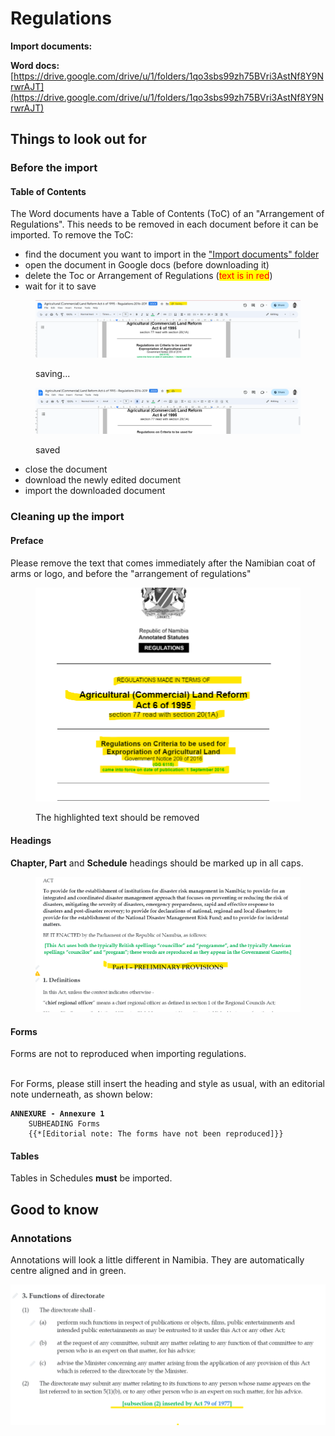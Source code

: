 # Regulations

**Import documents:**&#x20;

**Word docs:** [https://drive.google.com/drive/u/1/folders/1qo3sbs99zh75BVri3AstNf8Y9NrwrAJT](https://drive.google.com/drive/u/1/folders/1qo3sbs99zh75BVri3AstNf8Y9NrwrAJT)

## Things to look out for

### Before the import

#### Table of Contents

The Word documents have a Table of Contents (ToC) of an "Arrangement of Regulations". This needs to be removed in each document before it can be imported. To remove the ToC:

* find the document you want to import in the ["Import documents" folder](https://drive.google.com/drive/u/1/folders/1qo3sbs99zh75BVri3AstNf8Y9NrwrAJT)
* open the document in Google docs (before downloading it)
* delete the Toc or Arrangement of Regulations (<mark style="color:red;">text is in red</mark>)&#x20;
* wait for it to save

<figure><img src="../../.gitbook/assets/Saving.png" alt="" width="563"><figcaption><p>saving...</p></figcaption></figure>



<figure><img src="../../.gitbook/assets/Saved.png" alt="" width="563"><figcaption><p>saved</p></figcaption></figure>

* close the document
* download the newly edited document
* import the downloaded document

### Cleaning up the import&#x20;

#### Preface

Please remove the text that comes immediately after the Namibian coat of arms or logo, and before the "arrangement of regulations"

<figure><img src="../../.gitbook/assets/Preface.png" alt="" width="563"><figcaption><p>The highlighted text should be removed</p></figcaption></figure>

#### Headings

**Chapter, Part** and **Schedule** headings should be marked up in all caps.

<figure><img src="../../.gitbook/assets/part headings.png" alt="" width="563"><figcaption></figcaption></figure>

#### Forms

Forms are not to reproduced when importing regulations.

\
For Forms, please still insert the heading and style as usual, with an editorial note underneath, as shown below:

<pre><code><strong>ANNEXURE - Annexure 1
</strong>    SUBHEADING Forms
    {{*[Editorial note: The forms have not been reproduced]}}
</code></pre>

#### Tables

Tables in Schedules **must** be imported.&#x20;



## Good to know

### Annotations

Annotations will look a little different in Namibia. They are automatically centre aligned and in green.

![](../../.gitbook/assets/annotations.png)
